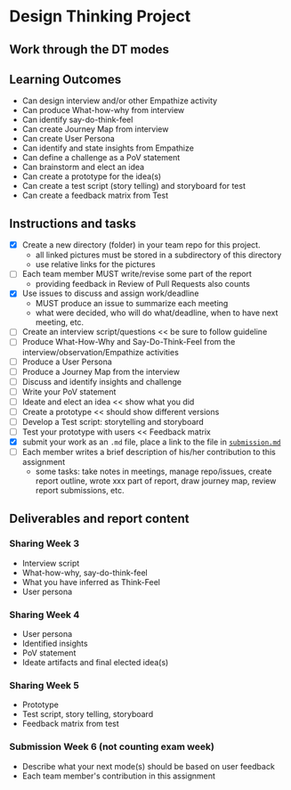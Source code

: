 # Design Thinking Project
## Work through the DT modes

## Learning Outcomes
- Can design interview and/or other Empathize activity
- Can produce What-how-why from interview
- Can identify say-do-think-feel
- Can create Journey Map from interview
- Can create User Persona
- Can identify and state insights from Empathize
- Can define a challenge as a PoV statement
- Can brainstorm and elect an idea
- Can create a prototype for the idea(s)
- Can create a test script (story telling) and storyboard for test
- Can create a feedback matrix from Test

## Instructions and tasks
- [x] Create a new directory (folder) in your team repo for this project.
  - all linked pictures must be stored in a subdirectory of this directory
  - use relative links for the pictures
- [ ] Each team member MUST write/revise some part of the report
  - providing feedback in Review of Pull Requests also counts
- [x] Use issues to discuss and assign work/deadline
  - MUST produce an issue to summarize each meeting
  - what were decided, who will do what/deadline, when to have next meeting, etc.
- [ ] Create an interview script/questions << be sure to follow guideline
- [ ] Produce What-How-Why and Say-Do-Think-Feel from the interview/observation/Empathize activities
- [ ] Produce a User Persona
- [ ] Produce a Journey Map from the interview
- [ ] Discuss and identify insights and challenge
- [ ] Write your PoV statement
- [ ] Ideate and elect an idea << show what you did
- [ ] Create a prototype << should show different versions
- [ ] Develop a Test script: storytelling and storyboard
- [ ] Test your prototype with users << Feedback matrix
- [x] submit your work as an `.md` file, place a link to the file in [`submission.md`](/design-thinking/submission.md)
- [ ] Each member writes a brief description of his/her contribution to this assignment
  - some tasks: take notes in meetings, manage repo/issues, create report outline, wrote xxx part of report, draw journey map, review report submissions, etc.

## Deliverables and report content
### Sharing Week 3
- Interview script
- What-how-why, say-do-think-feel
- What you have inferred as Think-Feel
- User persona
  
### Sharing Week 4
- User persona
- Identified insights
- PoV statement
- Ideate artifacts and final elected idea(s)
  
### Sharing Week 5
- Prototype
- Test script, story telling, storyboard
- Feedback matrix from test

### Submission Week 6 (not counting exam week)
- Describe what your next mode(s) should be based on user feedback
- Each team member's contribution in this assignment
